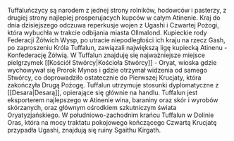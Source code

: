 Tuffaluńczycy są narodem z jednej strony rolników, hodowców i pasterzy, z drugiej strony najlepiej prosperujacych kupców w całym Atinenie. Kraj do dnia dzisiejszego odczuwa reperkusje wojen z Ugashi i Czwartej Pożogi, która wybuchła w trakcie odbijania miasta Ollmalond. Kupieckie rody Federacji Żółwich Wysp, po utracie niepodległości ich kraju na rzecz Gash, po zaproszeniu Króla Tuffalun, zawiązali największą ligę kupiecką Atinenu - Konfederację Żółwią. W Tuffalun znajduję się najważniejsze miejsce pielgrzymek [[Kościół Stwórcy|Kościoła Stwórcy]] - Oryat, wioska gdzie wychowywał się Prorok Mynos i gdzie otrzymał widzenia od samego Stwórcy, co doprowadziło ostatecznie do Pierwszej Krucjaty, która zakończyła Drugą Pożogę. Tuffalun utrzymuje stosunki dyplomatyczne z [[Desara|Desarą]], opierające się głównie na handlu. Tuffalun jest eksporterem najlepszego w Atinenie wina, baraniny oraz skór i wyrobów skórzanych, oraz głównym ośrodkiem szkutniczym świata Oryatyzjańskiego. W południowo-zachodnim krańcu Tuffalun w Dolinie Oras, która na mocy traktatu pokojowego kończącego Czwartą Krucjatę przypadła Ugashi, znajdują się ruiny Sgaithu Kirgath.
